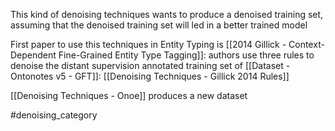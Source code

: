 This kind of denoising techniques wants to produce a denoised training set, assuming that the denoised training set will led in a better trained model

First paper to use this techniques in Entity Typing is [[2014 Gillick - Context-Dependent Fine-Grained Entity Type Tagging]]: authors use three rules to denoise the distant supervision annotated training set of [[Dataset - Ontonotes v5 - GFT]]: [[Denoising Techniques - Gillick 2014 Rules]]

[[Denoising Techniques - Onoe]] produces a new dataset



#denoising_category
